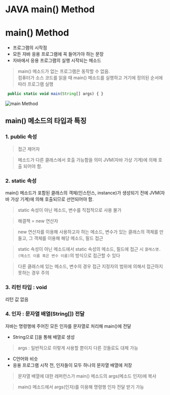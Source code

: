 JAVA main() Method
==============

# main() Method
+ 프로그램의 시작점
+ 모든 자바 응용 프로그램에 꼭 들어가야 하는 문장
+ 자바에서 응용 프로그램의 실행 시작되는 메소드
> main() 메소드가 없는 프로그램은 동작할 수 없음. <br>
> 컴퓨터가 소스 코드를 읽을 때 main() 메소드를 실행하고 거기에 정의된 순서에 따라 프로그램 실행

```javascript
 public static void main(String[] args) { } 
```
![main Method](https://user-images.githubusercontent.com/76231561/106952166-14564f00-6774-11eb-833c-a1f9069587a6.png)

## main() 메소드의 타입과 특징

### 1. public 속성
> 접근 제어자

> 메소드가 다른 클래스에서 호출 가능함을 의미
 JVM(자바 가상 기계)에 의해 호출 되어야 함.

### 2. static 속성
main() 메소드가 포함된 클래스의 객체(인스턴스, instance)가 생성되기 전에 JVM(자바 가상 기계)에 의해 호출되므로 선언되어야 함.
> static 속성이 아닌 메소드, 변수를 직접적으로 사용 불가

> 해결책 = new 연산자

> new 연산자를 이용해 사용하고자 하는 메소드, 변수가 있는 클래스의 객체를 만들고, 그 객체를 이용해 해당 메소드, 필드 접근

> static 속성이 아닌 메소드에서 static 속성의 메소드, 필드에 접근 시 ``` 클래스명.(메소드 이름 혹은 변수 이름) ```의 방식으로 접근할 수 있다

> 다른 클래스에 있는 메소드, 변수의 경우 접근 지정자의 범위에 의해서 접근하지 못하는 경우 주의

### 3. 리턴 타입 : void
리턴 값 없음

### 4. 인자 : 문자열 배열(String[]) 전달
자바는 명령행에 주어진 모든 인자를 문자열로 처리해 main()에 전달
+ String으로 []을 통해 배열로 생성
> args : 일반적으로 이렇게 사용할 뿐이지 다른 것들로도 대체 가능

+ C언어와 비슷
+ 응용 프로그램 시작 전, 인자들이 모두 하나의 문자열 배열에 저장
> 문자열 배열에 대한 레퍼런스가 main() 메소드의 args(메소드 인자)에 복사

> main() 메소드에서  args(인자)를 이용해 명령행 인자 전달 받기 가능
